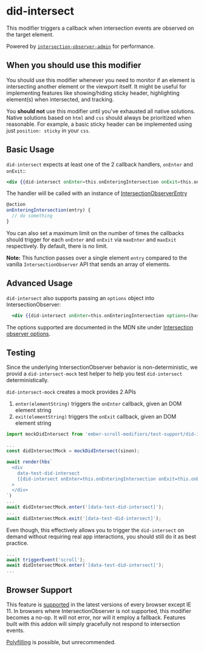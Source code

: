 # did-intersect

This modifier triggers a callback when intersection events are observed on the target element.

Powered by [`intersection-observer-admin`](https://github.com/snewcomer/intersection-observer-admin)  for performance.

## When you should use this modifier

You should use this modifier whenever you need to monitor if an element is intersecting another element or the viewport itself.
It might be useful for implementing features like showing/hiding sticky header, highlighting element(s) when intersected, and tracking.

You **should not** use this modifier until you've exhausted all native solutions. Native solutions based on `html` and `css` should always
be prioritized when reasonable. For example, a basic sticky header can be implemented using just `position: sticky` in your `css`.

## Basic Usage

`did-intersect` expects at least one of the 2 callback handlers, `onEnter` and `onExit`::

```handlebars
<div {{did-intersect onEnter=this.onEnteringIntersection onExit=this.onExitingIntersection}}></div>
```

The handler will be called with an instance of [IntersectionObserverEntry](https://developer.mozilla.org/en-US/docs/Web/API/IntersectionObserverEntry)

```javascript
@action
onEnteringIntersection(entry) {
  // do something
}
```

You can also set a maximum limit on the number of times the callbacks should trigger for each `onEnter` and `onExit` via `maxEnter` and `maxExit` respectively. By default, there is no limit.

**Note:** This function passes over a single element `entry` compared to the vanilla `IntersectionObserver` API that sends an array of elements.

## Advanced Usage

`did-intersect` also supports passing an `options` object into IntersectionObserver:

```handlebars
  <div {{did-intersect onEnter=this.onEnteringIntersection options=(hash rootMargin='-100px' threshold=1)}}></div>
```

The options supported are documented in the MDN site under [Intersection observer options](https://developer.mozilla.org/en-US/docs/Web/API/IntersectionObserver/IntersectionObserver#Intersection_observer_options).

## Testing
Since the underlying IntersectionObserver behavior is non-deterministic, we provid a `did-intersect-mock` test helper to help you test `did-intersect` deterministically.

`did-intersect-mock` creates a mock provides 2 APIs

1. `enter(elementString)` triggers the `onEnter` callback, given an DOM element string
2. `exit(elementString)` triggers the `onExit` callback, given an DOM element string

```javascript
import mockDidIntersect from 'ember-scroll-modifiers/test-support/did-intersect-mock';

...
const didIntersectMock = mockDidIntersect(sinon);

await render(hbs`
  <div
    data-test-did-intersect
    {{did-intersect onEnter=this.onEnteringIntersection onExit=this.onExitingIntersection}}
  >
  </div>
`)
...
await didIntersectMock.enter('[data-test-did-intersect]');
...
await didIntersectMock.exit('[data-test-did-intersect]');
```

Even though, this effectively allows you to trigger the `did-intersect` on demand without requiring real app interactions, you should still do it as best practice.

```javascript
...
await triggerEvent('scroll');
await didIntersectMock.enter('[data-test-did-intersect]');
...
```

## Browser Support

This feature is [supported](https://caniuse.com/#search=intersectionobserver) in the latest versions of every browser except IE 11.
In browsers where IntersectionObserver is not supported, this modifier becomes a no-op. It will not error,
nor will it employ a fallback. Features built with this addon will simply gracefully not respond to intersection events.

[Polyfilling](https://github.com/w3c/IntersectionObserver/tree/master/polyfill) is possible, but unrecommended.
